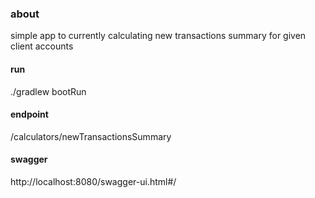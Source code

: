 ### about
simple app to currently calculating new transactions summary for given client accounts

#### run
 ./gradlew bootRun

#### endpoint
/calculators/newTransactionsSummary

#### swagger
http://localhost:8080/swagger-ui.html#/